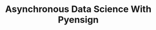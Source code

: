 ---
title: "Asynchronous Data Science With Pyensign"
slug: "asynchronous-data-science-with-pyensign"
draft: false
is_upcoming: false
event_date: "2023-06-20"
image: "event-image.png"
name: "Asynchronous Data Science with PyEnsign"
description: |
    Join us to learn about PyEnsign, our Python SDK that makes asynchronous data science easy and fun. This 1-hour tutorial requires no prior knowledge of streaming data or eventing systems, though it’s helpful to have some familiarity with Python.

    Learn:
    - How to get started with PyEnsign, including a brief tour of the repo
    - Introduction to asynchronous vs synchronous events
    - How to re-conceptualize familiar machine learning models for event-driven model training and operations
    - How to set up your first event stream
events: ['Webinar']
registration_link:
call_to_action:
video_link: https://www.youtube.com/embed/WEkAYExL10Q?si=nIo0l0XIiUls3bX-
audio_link:
categories: ['Video']
presenters: ['Patrick Deziel', 'Rebecca Bilbro']
topics: ['Data Science', 'PyEnsign']
---
